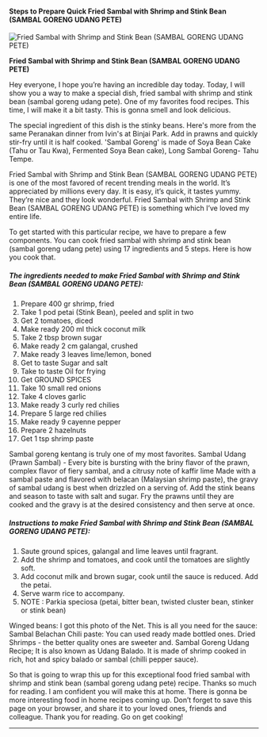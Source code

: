             

#### Steps to Prepare Quick Fried Sambal with Shrimp and Stink Bean (SAMBAL GORENG UDANG PETE)

![Fried Sambal with Shrimp and Stink Bean (SAMBAL GORENG UDANG PETE)](https://img-global.cpcdn.com/recipes/2535964_448b040db664459b/751x532cq70/fried-sambal-with-shrimp-and-stink-bean-sambal-goreng-udang-pete-recipe-main-photo.jpg)

**Fried Sambal with Shrimp and Stink Bean (SAMBAL GORENG UDANG PETE)**

Hey everyone, I hope you’re having an incredible day today. Today, I will show you a way to make a special dish, fried sambal with shrimp and stink bean (sambal goreng udang pete). One of my favorites food recipes. This time, I will make it a bit tasty. This is gonna smell and look delicious.

The special ingredient of this dish is the stinky beans. Here's more from the same Peranakan dinner from Ivin's at Binjai Park. Add in prawns and quickly stir-fry until it is half cooked. 'Sambal Goreng' is made of Soya Bean Cake (Tahu or Tau Kwa), Fermented Soya Bean cake), Long Sambal Goreng- Tahu Tempe.

Fried Sambal with Shrimp and Stink Bean (SAMBAL GORENG UDANG PETE) is one of the most favored of recent trending meals in the world. It’s appreciated by millions every day. It is easy, it’s quick, it tastes yummy. They’re nice and they look wonderful. Fried Sambal with Shrimp and Stink Bean (SAMBAL GORENG UDANG PETE) is something which I’ve loved my entire life.

To get started with this particular recipe, we have to prepare a few components. You can cook fried sambal with shrimp and stink bean (sambal goreng udang pete) using 17 ingredients and 5 steps. Here is how you cook that.

##### The ingredients needed to make Fried Sambal with Shrimp and Stink Bean (SAMBAL GORENG UDANG PETE):

1.  Prepare 400 gr shrimp, fried
2.  Take 1 pod petai (Stink Bean), peeled and split in two
3.  Get 2 tomatoes, diced
4.  Make ready 200 ml thick coconut milk
5.  Take 2 tbsp brown sugar
6.  Make ready 2 cm galangal, crushed
7.  Make ready 3 leaves lime/lemon, boned
8.  Get to taste Sugar and salt
9.  Take to taste Oil for frying
10.  Get GROUND SPICES
11.  Take 10 small red onions
12.  Take 4 cloves garlic
13.  Make ready 3 curly red chilies
14.  Prepare 5 large red chilies
15.  Make ready 9 cayenne pepper
16.  Prepare 2 hazelnuts
17.  Get 1 tsp shrimp paste

Sambal goreng kentang is truly one of my most favorites. Sambal Udang (Prawn Sambal) - Every bite is bursting with the briny flavor of the prawn, complex flavor of fiery sambal, and a citrusy note of kaffir lime Made with a sambal paste and flavored with belacan (Malaysian shrimp paste), the gravy of sambal udang is best when drizzled on a serving of. Add the stink beans and season to taste with salt and sugar. Fry the prawns until they are cooked and the gravy is at the desired consistency and then serve at once.

##### Instructions to make Fried Sambal with Shrimp and Stink Bean (SAMBAL GORENG UDANG PETE):

1.  Saute ground spices, galangal and lime leaves until fragrant.
2.  Add the shrimp and tomatoes, and cook until the tomatoes are slightly soft.
3.  Add coconut milk and brown sugar, cook until the sauce is reduced. Add the petai.
4.  Serve warm rice to accompany.
5.  NOTE : Parkia speciosa (petai, bitter bean, twisted cluster bean, stinker or stink bean)

Winged beans: I got this photo of the Net. This is all you need for the sauce: Sambal Belachan Chili paste: You can used ready made bottled ones. Dried Shrimps - the better quality ones are sweeter and. Sambal Goreng Udang Recipe; It is also known as Udang Balado. It is made of shrimp cooked in rich, hot and spicy balado or sambal (chilli pepper sauce).

So that is going to wrap this up for this exceptional food fried sambal with shrimp and stink bean (sambal goreng udang pete) recipe. Thanks so much for reading. I am confident you will make this at home. There is gonna be more interesting food in home recipes coming up. Don’t forget to save this page on your browser, and share it to your loved ones, friends and colleague. Thank you for reading. Go on get cooking!

* * *